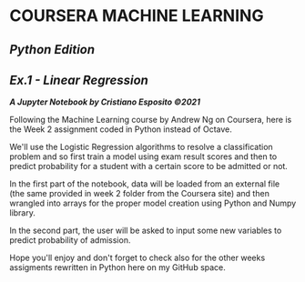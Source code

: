 # **COURSERA MACHINE LEARNING** #
## *Python Edition* ## 
## *Ex.1 - Linear Regression* ##
***A Jupyter Notebook by Cristiano Esposito ©2021***

<p>Following the Machine Learning course by Andrew Ng on Coursera, here is the Week 2 assignment coded in Python instead of Octave.
<p>We'll use the Logistic Regression algorithms to resolve a classification problem and so first train a model using exam result scores and then to predict probability for a student with a certain score to be admitted or not. 
<p>In the first part of the notebook, data will be loaded from an external file (the same provided in week 2 folder from the Coursera site) and then wrangled into arrays for the proper model creation using Python and Numpy library.
<p>In the second part, the user will be asked to input some new variables to predict probability of admission.
<p>Hope you'll enjoy and don't forget to check also for the other weeks assigments rewritten in Python here on my GitHub space.